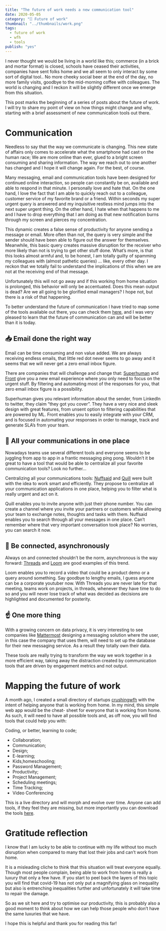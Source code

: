 ```yaml
---
title: "The future of work needs a new communication tool"
date: 2020-05-05
category: "🗄️ Future of work"
thumbnail: "../thumbnails/work.png"
tags:
  - future of work
  - wfh
  - tools
publish: "yes"
---
```


I never thought we would be living in a world like this; commerce (in a brick and mortar format) is closed, schools have ceased their activities, companies have sent folks home and we all seem to only interact by some sort of digital tool.. No more cheeky social beer at the end of the day, no more family visits, goodbye to the mid-morning coffee with colleagues. The world is changing and I reckon it will be slightly different once we emerge from this situation.  

This post marks the beginning of a series of posts about the future of work. I will try to share my point of view on how things might change and why, starting with a brief assessment of new communication tools out there.    

# Communication

Needless to say that the way we communicate is changing. This new state of affairs only comes to accelerate what the smartphone had cast on the human race;  We are more online than ever, glued to a bright screen consuming and sharing information. The way we reach out to one another has changed and I hope it will change again. For the best, of course. 

Many messaging, email and communication tools have been designed for continued online interaction, so people can constantly be on, available and able to respond in that minute. I personally love and hate that. On the one hand, I love the fact that I am able to quickly reach out to a colleague, customer service of my favorite brand or a friend. Within seconds my super urgent query is answered and my inquisitive restless mind jumps into the next super urgent thing. On the other hand, I hate when that happens to me and I have to drop everything that I am doing as that new notification burns through my screen and pierces my concentration.

This dynamic creates a false sense of productivity for anyone sending a message or email. More often than not, the query is very simple and the sender should have been able to figure out the answer for themselves. Meanwhile,  this basic query creates massive disruption for the receiver who more likely than not is trying to get other stuff done. What’s more, is that this looks almost armful and, to be honest, I am totally guilty of spamming my colleagues with (almost pathetic queries) … like, every other day. I reckon that we totally fail to understand the implications of this when we are not at the receiving end of that message. 

Unfortunately this will not go away and if this working from home situation is prolonged, this behavior will only be accentuated. Does this mean output is dead? Are we all going to be glorified email managers? I hope not, but there is a risk of that happening.

To better understand the future of communication I have tried to map some of the tools available out there, you can check them [here](https://crushingwfh.com/communication/), and I was very pleased to learn that the future of communication can and will be better than it is today. 

## 📥 Email done the right way

Email can be time consuming and non value added. We are always receiving endless emails, that little red dot never seems to go away and it seems that we will never get a zero email inbox figure. 

There are companies that will challenge and change that: [Superhuman](https://crushingwfh.com/communication/superhuman) and [Front](https://crushingwfh.com/communication/front) give you a new email experience where you only need to focus on the urgent stuff. By filtering and automating most of the responses for you, that zero email inbox figure is a possibility.

Superhuman gives you relevant information about the sender, from LinkedIn to twitter, they claim “they got you cover”. They have a very nice and sleek design with great features, from unsent option to filtering capabilities that are powered by ML. Front enables you to easily integrate with your CRM, and is focused in automating your responses in order to manage, track and generate SLA’s from your team. 

## 📌 All your communications in one place

Nowadays teams use several different tools and everyone seems to be juggling from app to app in a frantic messaging ping pong. Wouldn’t it be great to have a tool that would be able to centralize all your favorite communication tools? Look no further... 
 
Centralizing all your communications tools: [Nuffsaid](https://crushingwfh.com/communication/'nuffsaid) and [Quill](https://crushingwfh.com/communication/quill) were built with the idea to work smart and efficiently. They propose to centralize all your communication applications in one place, helping you to filter what is really urgent and act on it. 

Quill enables you to invite anyone with just their phone number. You can create a channel where you invite your partners or customers while allowing your team to exchange notes, thoughts and tasks with them. Nuffsaid enables you to search through all your messages in one place. Can’t remember where that very important conversation took place? No worries, you can search it now.


## 🔌  Be connected, asynchronously

Always on and connected shouldn’t be the norm, asynchronous is the way forward: [Threads](https://crushingwfh.com/communication/threads) and [Loom](https://crushingwfh.com/communication/loom) are good examples of this trend.

Loom enables you to record a video that could be a product demo or a query around something. Say goodbye to lengthy emails, I guess anyone can be a corporate youtuber now. With Threads you are never late for that meeting, teams work on projects, in threads, whenever they have time to do so and you will never lose track of what was decided as decisions are highlighted and documented for posterity.

## ☝️ One more thing 

With a growing concern on data privacy, it is very interesting to see companies like [Mattermost](https://crushingwfh.com/communication/mattermost) designing a messaging solution where the user, in this case the company that uses them, will need to set up the database for their new messaging service. As a result they totally own their data. 

These tools are really trying to transform the way we work together in a more efficient way, taking away the distraction created by communication tools that are driven by engagement metrics and not output.

# Mapping the future of work

A month ago, I created a small directory of startups [crushingwfh](https://crushingwfh.com/) with the intent of helping anyone that is working from home. In my mind, this simple web app would be the cheat- sheet for everyone that is working from home. As such, it will need to have all possible tools and, as off now, you will find tools that could help you with: 

Coding, or better, learning to code;
- Collaboration;
- Communication;
- Design; 
- E-learning; 
- Kids,homeschooling; 
- Password Management; 
- Productivity; 
- Project Management; 
- Scheduling meetings; 
- Time Tracking; 
- Video Conferencing 

This is a live directory and will morph and evolve over time. Anyone can add tools, if they feel they are missing, but more importantly you can download the tools [here](https://crushingwfh.com/downloadtools).

# Gratitude reflection

I know that I am lucky to be able to continue with my life without too much disruption when compared to many that lost their jobs and can’t work from home.

It is a misleading cliche to think that this situation will treat everyone equally.  Though most people complain, being able to work from home is really a luxury that only a few have. If you start to peel back the layers of this topic you will find that covid-19 has not only put a magnifying glass on inequality but also is entrenching inequalities further and unfortunately it will take time to repair the damage.

So as we sit here and try to optimise our productivity, this is probably also a good moment to think about how we can help those people who don’t have the same luxuries that we have.

I hope this is helpful and thank you for reading this far!





